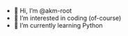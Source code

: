 - 👋 Hi, I’m @akm-root
- 👀 I’m interested in coding (of-course)
- 🌱 I’m currently learning Python

<!---
akm-root/akm-root is a ✨ special ✨ repository because its `README.md` (this file) appears on your GitHub profile.
You can click the Preview link to take a look at your changes.
--->
